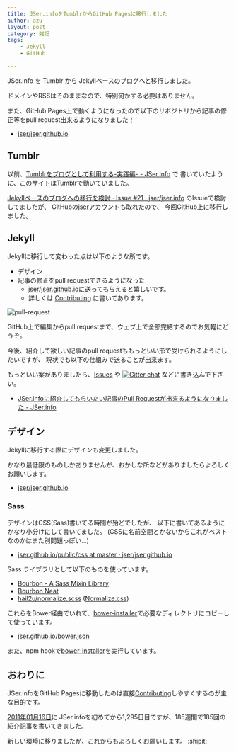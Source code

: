 ```yaml
---
title: JSer.infoをTumblrからGitHub Pagesに移行しました
author: azu
layout: post
category: 雑記
tags:
    - Jekyll
    - GitHub

---
```


JSer.info を Tumblr から Jekyllベースのブログへと移行しました。

ドメインやRSSはそのままなので、特別何かする必要はありません。

また、GitHub Pages上で動くようになったので以下のリポジトリから記事の修正等をpull request出来るようになりました！

* [jser/jser.github.io](https://github.com/jser/jser.github.io "jser/jser.github.io")

## Tumblr

以前、[Tumblrをブログとして利用する-実践編- - JSer.info](http://jser.info/post/3461724032/ "Tumblrをブログとして利用する-実践編- - JSer.info") で
書いていたように、このサイトはTumblrで動いていました。

[Jekyllベースのブログへの移行を検討 · Issue #21 · jser/jser.info](https://github.com/jser/jser.info/issues/21 "Jekyllベースのブログへの移行を検討 · Issue #21 · jser/jser.info") のIssueで検討してましたが、
GitHubの[jser](https://github.com/jser "JSer.info")アカウントも取れたので、
今回GitHub上に移行しました。

## Jekyll 

Jekyllに移行して変わった点は以下のような所です。

- デザイン
- 記事の修正をpull requestできるようになった
    - [jser/jser.github.io](https://github.com/jser/jser.github.io "jser/jser.github.io")に送ってもらえると嬉しいです。
    - 詳しくは [Contributing](https://github.com/jser/jser.github.io#contributing "Contributing") に書いてあります。

![pull-request](http://take.ms/suw5I)

GitHub上で編集からpull requestまで、ウェブ上で全部完結するのでお気軽にどうぞ。

今後、紹介して欲しい記事のpull requestももっといい形で受けられるようにしたいですが、
現状でも以下の仕組みで送ることが出来ます。

もっといい案がありましたら、[Issues](https://github.com/jser/jser.info/issues "Issues · jser/jser.info") や [![Gitter chat](https://badges.gitter.im/jser/jser.info.png)](https://gitter.im/jser/jser.info) などに書き込んで下さい。

* [JSer.infoに紹介してもらいたい記事のPull Requestが出来るようになりました - JSer.info](http://jser.info/post/75446735069/jser-info-pull-request/ "JSer.infoに紹介してもらいたい記事のPull Requestが出来るようになりました - JSer.info")

## デザイン

Jekyllに移行する際にデザインも変更しました。

かなり最低限のものしかありませんが、おかしな所などがありましたらよろしくお願いします。

* [jser/jser.github.io](https://github.com/jser/jser.github.io "jser/jser.github.io")

### Sass

デザインはCSS(Sass)書いてる時間が殆どでしたが、
以下に書いてあるようにかなり小分けにして書いてました。
(CSSに名前空間とかないからこれがベストなのかはまた別問題っぽい…)

* [jser.github.io/public/css at master · jser/jser.github.io](https://github.com/jser/jser.github.io/tree/develop/public/css "jser.github.io/public/css at master · jser/jser.github.io")

Sass ライブラリとして以下のものを使っています。

- [Bourbon - A Sass Mixin Library](http://bourbon.io/ "Bourbon - A Sass Mixin Library")
- [Bourbon Neat](http://neat.bourbon.io/ "Bourbon Neat")
- [hail2u/normalize.scss](https://github.com/hail2u/normalize.scss "hail2u/normalize.scss") ([Normalize.css](http://necolas.github.io/normalize.css/ "Normalize.css"))

これらをBower経由でいれて、[bower-installer](https://github.com/blittle/bower-installer "bower-installer")で必要なディレクトリにコピーして使っています。

* [jser.github.io/bower.json](https://github.com/jser/jser.github.io/blob/1f926d4eb4a2865860f9a47ec792457eab2a8d40/bower.json#L21-L27 "jser.github.io/bower.json at 1f926d4eb4a2865860f9a47ec792457eab2a8d40 · jser/jser.github.io")

また、npm hookで[bower-installer](https://github.com/blittle/bower-installer "bower-installer")を実行しています。

## おわりに

JSer.infoをGitHub Pagesに移動したのは直接[Contributing](https://github.com/jser/jser.github.io#contributing "Contributing")しやすくするのが主な目的です。

[2011年01月16日](http://jser.info/post/2774561807/ "2011年01月16日")に
JSer.infoを初めてから1,295日目ですが、185週間で185回の紹介記事を書いてきました。

新しい環境に移りましたが、これからもよろしくお願いします。 :shipit:


